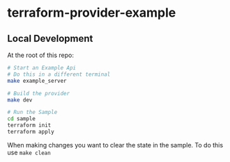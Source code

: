 # terraform-provider-example

## Local Development

At the root of this repo:

```sh
# Start an Example Api
# Do this in a different terminal
make example_server

# Build the provider
make dev

# Run the Sample
cd sample
terraform init
terraform apply
```

When making changes you want to clear the state in the sample. To do this use `make clean`
